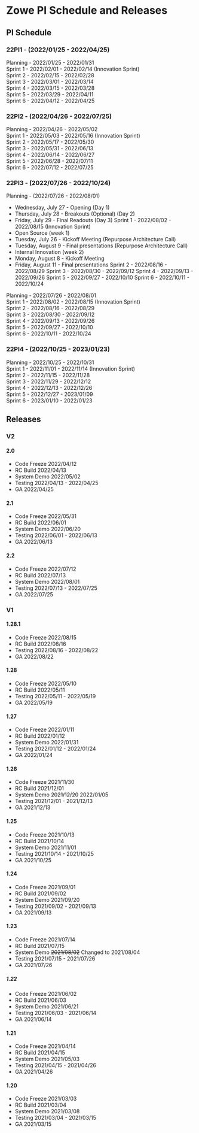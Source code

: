 # Zowe PI Schedule and Releases

## PI Schedule

### 22PI1 - (2022/01/25 - 2022/04/25)

Planning - 2022/01/25 - 2022/01/31<br>
Sprint 1 - 2022/02/01 - 2022/02/14 (Innovation Sprint)<br>
Sprint 2 - 2022/02/15 - 2022/02/28<br>
Sprint 3 - 2022/03/01 - 2022/03/14<br>
Sprint 4 - 2022/03/15 - 2022/03/28<br>
Sprint 5 - 2022/03/29 - 2022/04/11<br>
Sprint 6 - 2022/04/12 - 2022/04/25<br>

### 22PI2 - (2022/04/26 - 2022/07/25)

Planning - 2022/04/26 - 2022/05/02<br>
Sprint 1 - 2022/05/03 - 2022/05/16 (Innovation Sprint)<br>
Sprint 2 - 2022/05/17 - 2022/05/30<br>
Sprint 3 - 2022/05/31 - 2022/06/13<br>
Sprint 4 - 2022/06/14 - 2022/06/27<br>
Sprint 5 - 2022/06/28 - 2022/07/11<br>
Sprint 6 - 2022/07/12 - 2022/07/25<br>

### 22PI3 - (2022/07/26 - 2022/10/24)

Planning - (2022/07/26 - 2022/08/01)
- Wednesday, July 27 - Opening (Day 1)
- Thursday, July 28 - Breakouts (Optional) (Day 2)
- Friday, July 29 - Final Readouts (Day 3)
Sprint 1 - 2022/08/02 - 2022/08/15 (Innovation Sprint)
- Open Source (week 1)
- Tuesday, July 26 - Kickoff Meeting (Repurpose Architecture Call)
- Tuesday, August 9 - Final presentations (Repurpose Architecture Call)
- Internal Innovation (week 2)
- Monday, August 8 - Kickoff Meeting
- Friday, August 11 - Final presentations
Sprint 2 - 2022/08/16 - 2022/08/29
Sprint 3 - 2022/08/30 - 2022/09/12
Sprint 4 - 2022/09/13 - 2022/09/26
Sprint 5 - 2022/09/27 - 2022/10/10
Sprint 6 - 2022/10/11 - 2022/10/24


Planning - 2022/07/26 - 2022/08/01<br>
Sprint 1 - 2022/08/02 - 2022/08/15 (Innovation Sprint)<br>
Sprint 2 - 2022/08/16 - 2022/08/29<br>
Sprint 3 - 2022/08/30 - 2022/09/12<br>
Sprint 4 - 2022/09/13 - 2022/09/26<br>
Sprint 5 - 2022/09/27 - 2022/10/10<br>
Sprint 6 - 2022/10/11 - 2022/10/24<br>

### 22PI4 - (2022/10/25 - 2023/01/23)

Planning - 2022/10/25 - 2022/10/31<br>
Sprint 1 - 2022/11/01 - 2022/11/14 (Innovation Sprint)<br>
Sprint 2 - 2022/11/15 - 2022/11/28<br>
Sprint 3 - 2022/11/29 - 2022/12/12<br>
Sprint 4 - 2022/12/13 - 2022/12/26<br>
Sprint 5 - 2022/12/27 - 2023/01/09<br>
Sprint 6 - 2023/01/10 - 2022/01/23<br>

## Releases

### V2

#### 2.0 <br/>
- Code Freeze 2022/04/12<br>
- RC Build 2022/04/13<br>
- System Demo 2022/05/02<br>
- Testing 2022/04/13 - 2022/04/25<br>
- GA 2022/04/25<br>

#### 2.1 <br/>
- Code Freeze 2022/05/31<br>
- RC Build 2022/06/01<br>
- System Demo 2022/06/20<br>
- Testing 2022/06/01 - 2022/06/13<br>
- GA 2022/06/13<br>

#### 2.2 </br>
- Code Freeze 2022/07/12<br>
- RC Build 2022/07/13<br>
- System Demo 2022/08/01<br>
- Testing 2022/07/13 - 2022/07/25<br>
- GA 2022/07/25<br>

### V1

#### 1.28.1 <br/>
- Code Freeze 2022/08/15<br>
- RC Build 2022/08/16<br>
- Testing 2022/08/16 - 2022/08/22<br>
- GA 2022/08/22<br>

#### 1.28<br>
- Code Freeze 2022/05/10<br>
- RC Build 2022/05/11<br>
- Testing 2022/05/11 - 2022/05/19<br>
- GA 2022/05/19<br>

#### 1.27<br>
- Code Freeze 2022/01/11<br>
- RC Build 2022/01/12<br>
- System Demo 2022/01/31<br>
- Testing 2022/01/12 - 2022/01/24<br>
- GA 2022/01/24<br>

#### 1.26<br>
- Code Freeze 2021/11/30<br>
- RC Build 2021/12/01<br>
- System Demo ~~2021/12/20~~ 2022/01/05<br>
- Testing 2021/12/01 - 2021/12/13<br>
- GA 2021/12/13<br>

#### 1.25<br>
- Code Freeze 2021/10/13<br>
- RC Build 2021/10/14<br>
- System Demo 2021/11/01<br>
- Testing 2021/10/14 - 2021/10/25<br>
- GA 2021/10/25<br>

#### 1.24<br>
- Code Freeze 2021/09/01<br>
- RC Build 2021/09/02<br>
- System Demo 2021/09/20<br>
- Testing 2021/09/02 - 2021/09/13<br>
- GA 2021/09/13<br>

#### 1.23<br>
- Code Freeze 2021/07/14<br>
- RC Build 2021/07/15<br>
- System Demo ~~2021/08/02~~ Changed to 2021/08/04<br>
- Testing 2021/07/15 - 2021/07/26<br>
- GA 2021/07/26<br>

##### 1.22<br>
- Code Freeze 2021/06/02<br>
- RC Build 2021/06/03<br>
- System Demo 2021/06/21<br>
- Testing 2021/06/03 - 2021/06/14<br>
- GA 2021/06/14<br>

#### 1.21<br>
- Code Freeze 2021/04/14<br>
- RC Build 2021/04/15<br>
- System Demo 2021/05/03<br>
- Testing 2021/04/15 - 2021/04/26<br>
- GA 2021/04/26<br>

#### 1.20<br>
- Code Freeze 2021/03/03<br>
- RC Build 2021/03/04<br>
- System Demo 2021/03/08<br>
- Testing 2021/03/04 - 2021/03/15<br>
- GA 2021/03/15<br>
